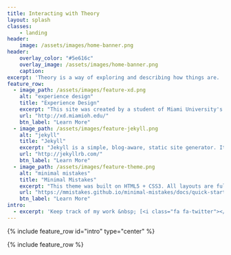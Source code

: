 ```yaml
---
title: Interacting with Theory
layout: splash
classes:
    - landing
header:
    image: /assets/images/home-banner.png
header:
    overlay_color: "#5e616c"
    overlay_image: /assets/images/home-banner.png
    caption:
excerpt: 'Theory is a way of exploring and describing how things are.  This site will explore various theories in the context of a <a href="/problem/">wicked problem</a>.<br />'
feature_row:
  - image_path: /assets/images/feature-xd.png
    alt: "experience design"
    title: "Experience Design"
    excerpt: "This site was created by a student of Miami University's Experience Design MFA in order to aid in collaborative research and documentation."
    url: "http://xd.miamioh.edu/"
    btn_label: "Learn More"
  - image_path: /assets/images/feature-jekyll.png
    alt: "jekyll"
    title: "Jekyll"
    excerpt: "Jekyll is a simple, blog-aware, static site generator. It spits out a ready-to-publish static website suitable for serving with your favorite web server."
    url: "http://jekyllrb.com/"
    btn_label: "Learn More"
  - image_path: /assets/images/feature-theme.png
    alt: "minimal mistakes"
    title: "Minimal Mistakes"
    excerpt: "This theme was built on HTML5 + CSS3. All layouts are fully responsive with helpers to augment your content. 100% free and MIT licensed."
    url: "https://mmistakes.github.io/minimal-mistakes/docs/quick-start-guide/"
    btn_label: "Learn More"
intro:
  - excerpt: 'Keep track of my work &nbsp; [<i class="fa fa-twitter"></i> @j3rrytron](https://twitter.com/j3rrytron){: .btn .btn--twitter}'
---
```


{% include feature_row id="intro" type="center" %}

{% include feature_row %}
